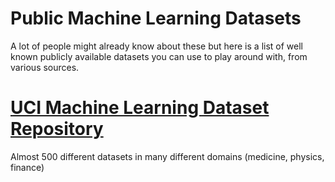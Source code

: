 # Public Machine Learning Datasets

A lot of people might already know about these but here is a list of well known publicly available datasets you can use to play around with, from various sources.

# [UCI Machine Learning Dataset Repository](https://archive.ics.uci.edu/ml/datasets.html)
Almost 500 different datasets in many different domains (medicine, physics, finance)

